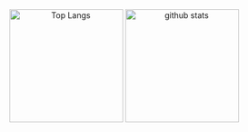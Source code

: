 <span align="center">
  <img alt="Top Langs" height="200px" src="https://github-readme-stats.vercel.app/api/top-langs/?username=devsuperking&layout=compact&show_icons=true&theme=dark&count_private=true" />
  <img alt="github stats" height="200px" src="https://github-readme-stats.vercel.app/api?username=devsuperking&show_icons=true&theme=dark&count_private=true" />
</span>
